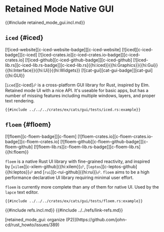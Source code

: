 # Retained Mode Native GUI

{{#include retained_mode_gui.incl.md}}

## `iced` {#iced}

[![iced-website][c-iced-website-badge]][c-iced-website] [![iced][c-iced-badge]][c-iced] [![iced-crates.io][c-iced-crates.io-badge]][c-iced-crates.io] [![iced-github][c-iced-github-badge]][c-iced-github] [![iced-lib.rs][c-iced-lib.rs-badge]][c-iced-lib.rs]{{hi:iced}}{{hi:Graphics}}{{hi:Gui}}{{hi:Interface}}{{hi:Ui}}{{hi:Widgets}} [![cat-gui][cat-gui-badge]][cat-gui]{{hi:GUI}}

[`iced`][c-iced]⮳ is a cross-platform GUI library for Rust, inspired by Elm. Retained mode UI with a nice API. It's useable for basic apps, but has a number of missing features including multiple windows, layers, and proper text rendering.

```rust,editable
{{#include ../../../crates/ex/cats/gui/tests/iced.rs:example}}
```

## `floem` {#floem}

[![floem][c-floem-badge]][c-floem] [![floem-crates.io][c-floem-crates.io-badge]][c-floem-crates.io] [![floem-github][c-floem-github-badge]][c-floem-github] [![floem-lib.rs][c-floem-lib.rs-badge]][c-floem-lib.rs]{{hi:floem}}

`floem` is a native Rust UI library with fine-grained reactivity, and inspired by [`xilem`][c-xilem-github]{{hi:xilem}}⮳, [`leptos`][c-leptos-github]{{hi:leptos}}⮳ and [`rui`][c-rui-github]{{hi:rui}}⮳. `floem` aims to be a high performance declarative UI library requiring minimal user effort.

`floem` is currently more complete than any of them for native UI. Used by the `lapce` text editor.

```rust,editable
{{#include ../../../crates/ex/cats/gui/tests/floem.rs:example}}
```

{{#include refs.incl.md}}
{{#include ../../refs/link-refs.md}}

<div class="hidden">
[retained_mode_gui: organize (P2)](https://github.com/john-cd/rust_howto/issues/389)

</div>
